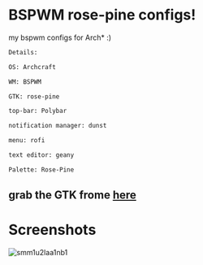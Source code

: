 # BSPWM rose-pine configs!
my bspwm configs for Arch* :)

```ocaml
Details:

OS: Archcraft

WM: BSPWM

GTK: rose-pine

top-bar: Polybar

notification manager: dunst

menu: rofi

text editor: geany

Palette: Rose-Pine
```

## grab the GTK frome [here](https://github.com/rose-pine/gtk)

# Screenshots

![smm1u2laa1nb1](https://github.com/laggy-tux/BSPWM-rose-pine/assets/85402808/b13d238f-8fa6-4cb7-a737-ec287db7d399)


